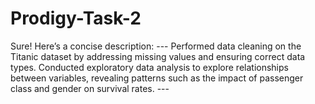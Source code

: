 # Prodigy-Task-2
Sure! Here’s a concise description:  ---  Performed data cleaning on the Titanic dataset by addressing missing values and ensuring correct data types. Conducted exploratory data analysis to explore relationships between variables, revealing patterns such as the impact of passenger class and gender on survival rates.  ---
